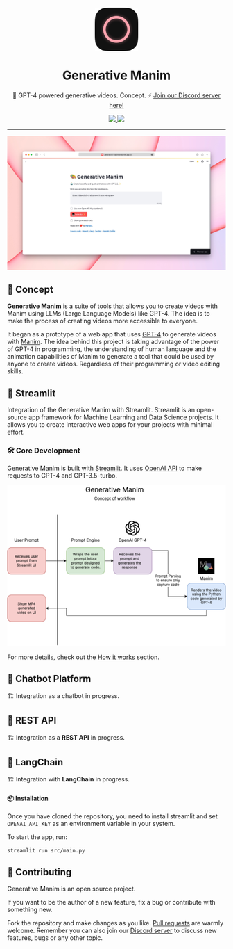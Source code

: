 <p align="center">
  <img
    src=".github/logo.png"
    align="center"
    width="100"
    alt="Generative Manim"
    title="Generative Manim"
  />
  <h1 align="center">Generative Manim</h1>
</p>

<p align="center">
  🎨 GPT-4 powered generative videos. Concept. ⚡️ <a href="https://discord.gg/FG8BAcdE">Join our Discord server here!</a>
</p>

<p align="center">
  <a href="https://generative-manim.streamlit.app">
    <img src="https://static.streamlit.io/badges/streamlit_badge_black_white.svg" />
  </a>
  <a href="">
    <img src="https://img.shields.io/static/v1?label=OpenAI%20API&message=GPT-4&color=000000&logo=openai&style=flat" />
  </a>
</p>

---

![Preview](./.github/preview.jpg)

## 🚀 Concept

**Generative Manim** is a suite of tools that allows you to create videos with Manim using LLMs (Large Language Models) like GPT-4. The idea is to make the process of creating videos more accessible to everyone.

It began as a prototype of a web app that uses [GPT-4](https://openai.com/research/gpt-4) to generate videos with [Manim](https://www.manim.community). The idea behind this project is taking advantage of the power of GPT-4 in programming, the understanding of human language and the animation capabilities of Manim to generate a tool that could be used by anyone to create videos. Regardless of their programming or video editing skills.

## 🎒 Streamlit

Integration of the Generative Manim with Streamlit. Streamlit is an open-source app framework for Machine Learning and Data Science projects. It allows you to create interactive web apps for your projects with minimal effort.

### 🛠 Core Development

Generative Manim is built with [Streamlit](https://streamlit.io). It uses [OpenAI API](https://platform.openai.com/docs/api-reference/introduction) to make requests to GPT-4 and GPT-3.5-turbo.

![Blueprint](./src/pages/blueprint.png)

For more details, check out the [How it works](https://generative-manim.streamlit.app/%EF%B8%8F_How_it_works) section.

## 🤖 Chatbot Platform

🏗️ Integration as a chatbot in progress.

## 💬 REST API

🏗️ Integration as a **REST API** in progress.

## 🦜 LangChain

🏗️ Integration with **LangChain** in progress.

#### 📦 Installation

Once you have cloned the repository, you need to install streamlit and set `OPENAI_API_KEY` as an environment variable in your system.

To start the app, run:

```
streamlit run src/main.py
```

## 🤲 Contributing

Generative Manim is an open source project.

If you want to be the author of a new feature, fix a bug or contribute with something new.

Fork the repository and make changes as you like. [Pull requests](https://github.com/360macky/generative-manim/pulls) are warmly welcome. Remember you can also join our [Discord server](https://discord.gg/FG8BAcdE) to discuss new features, bugs or any other topic.
